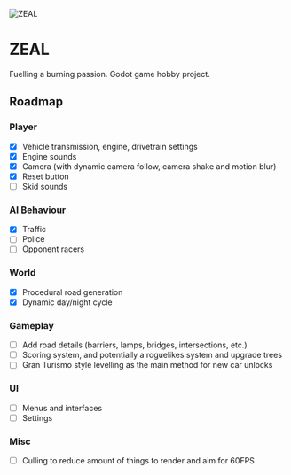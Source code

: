 ![ZEAL](https://github.com/NgYiShen/Zeal/blob/c462b4f5c8c6d82327b7450bc47727009e24191f/ui/title.png)
# ZEAL
Fuelling a burning passion.
Godot game hobby project.

## Roadmap
### Player
* [x] Vehicle transmission, engine, drivetrain settings
* [x] Engine sounds
* [X] Camera (with dynamic camera follow, camera shake and motion blur)
* [x] Reset button
* [ ] Skid sounds
      
### AI Behaviour
* [x] Traffic
* [ ] Police
* [ ] Opponent racers

### World
* [x] Procedural road generation
* [x] Dynamic day/night cycle
       
### Gameplay
* [ ] Add road details (barriers, lamps, bridges, intersections, etc.)
* [ ] Scoring system, and potentially a roguelikes system and upgrade trees
* [ ] Gran Turismo style levelling as the main method for new car unlocks

### UI
* [ ] Menus and interfaces
* [ ] Settings

### Misc
* [ ] Culling to reduce amount of things to render and aim for 60FPS



